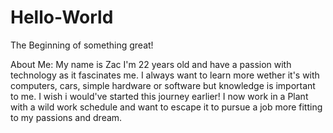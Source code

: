 # Hello-World
The Beginning of something great!


About Me:
  My name is Zac I'm 22 years old and have a passion with technology as it fascinates me. I always want to learn more wether it's with computers, cars, simple hardware or software but knowledge is important to me. I wish i would've started this journey earlier! I now work in a Plant with a wild work schedule and want to escape it to pursue a job more fitting to my passions and dream. 
  
